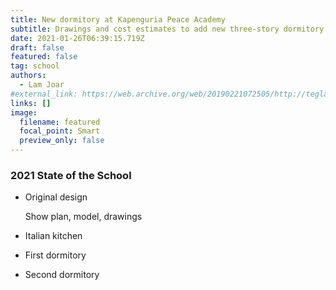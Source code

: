 ```yaml
---
title: New dormitory at Kapenguria Peace Academy
subtitle: Drawings and cost estimates to add new three-story dormitory
date: 2021-01-26T06:39:15.719Z
draft: false
featured: false
tag: school
authors:
  - Lam Joar
#external_link: https://web.archive.org/web/20190221072505/http://teglapeacefoundation.org/
links: []
image:
  filename: featured
  focal_point: Smart
  preview_only: false
---
```

### 2021 State of the School

* Original design

  Show plan, model, drawings
* Italian kitchen
* First dormitory
* Second dormitory
